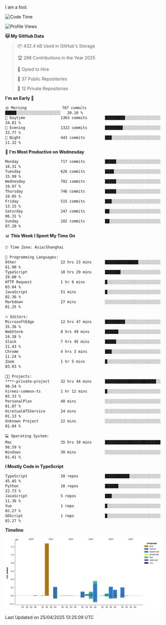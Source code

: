 I am a fool.

<!--START_SECTION:waka-->
![Code Time](http://img.shields.io/badge/Code%20Time-2%2C939%20hrs%2040%20mins-blue)

![Profile Views](http://img.shields.io/badge/Profile%20Views-2-blue)

**🐱 My GitHub Data** 

> 📦 432.4 kB Used in GitHub's Storage 
 > 
> 🏆 298 Contributions in the Year 2025
 > 
> 💼 Opted to Hire
 > 
> 📜 37 Public Repositories 
 > 
> 🔑 12 Private Repositories 
 > 
**I'm an Early 🐤** 

```text
🌞 Morning                787 commits         █████░░░░░░░░░░░░░░░░░░░░   20.10 % 
🌆 Daytime                1363 commits        █████████░░░░░░░░░░░░░░░░   34.81 % 
🌃 Evening                1322 commits        ████████░░░░░░░░░░░░░░░░░   33.77 % 
🌙 Night                  443 commits         ███░░░░░░░░░░░░░░░░░░░░░░   11.32 % 
```
📅 **I'm Most Productive on Wednesday** 

```text
Monday                   717 commits         █████░░░░░░░░░░░░░░░░░░░░   18.31 % 
Tuesday                  626 commits         ████░░░░░░░░░░░░░░░░░░░░░   15.99 % 
Wednesday                782 commits         █████░░░░░░░░░░░░░░░░░░░░   19.97 % 
Thursday                 746 commits         █████░░░░░░░░░░░░░░░░░░░░   19.05 % 
Friday                   515 commits         ███░░░░░░░░░░░░░░░░░░░░░░   13.15 % 
Saturday                 247 commits         ██░░░░░░░░░░░░░░░░░░░░░░░   06.31 % 
Sunday                   282 commits         ██░░░░░░░░░░░░░░░░░░░░░░░   07.20 % 
```


📊 **This Week I Spent My Time On** 

```text
🕑︎ Time Zone: Asia/Shanghai

💬 Programming Languages: 
Other                    22 hrs 23 mins      ███████████████░░░░░░░░░░   61.90 % 
TypeScript               10 hrs 29 mins      ███████░░░░░░░░░░░░░░░░░░   29.00 % 
HTTP Request             1 hr 6 mins         █░░░░░░░░░░░░░░░░░░░░░░░░   03.04 % 
JavaScript               51 mins             █░░░░░░░░░░░░░░░░░░░░░░░░   02.36 % 
Markdown                 27 mins             ░░░░░░░░░░░░░░░░░░░░░░░░░   01.25 % 

🔥 Editors: 
MicrosoftEdge            12 hrs 47 mins      █████████░░░░░░░░░░░░░░░░   35.36 % 
WebStorm                 8 hrs 49 mins       ██████░░░░░░░░░░░░░░░░░░░   24.38 % 
Slack                    7 hrs 45 mins       █████░░░░░░░░░░░░░░░░░░░░   21.43 % 
Chrome                   4 hrs 3 mins        ███░░░░░░░░░░░░░░░░░░░░░░   11.24 % 
Zoom                     1 hr 5 mins         █░░░░░░░░░░░░░░░░░░░░░░░░   03.03 % 

🐱‍💻 Projects: 
****-private-project     32 hrs 44 mins      ███████████████████████░░   90.54 % 
hireez-common-ts         1 hr 12 mins        █░░░░░░░░░░░░░░░░░░░░░░░░   03.33 % 
PersonalPlan             40 mins             ░░░░░░░░░░░░░░░░░░░░░░░░░   01.87 % 
HiretualATSService       24 mins             ░░░░░░░░░░░░░░░░░░░░░░░░░   01.13 % 
Unknown Project          22 mins             ░░░░░░░░░░░░░░░░░░░░░░░░░   01.04 % 

💻 Operating System: 
Mac                      35 hrs 39 mins      █████████████████████████   98.59 % 
Windows                  30 mins             ░░░░░░░░░░░░░░░░░░░░░░░░░   01.41 % 
```

**I Mostly Code in TypeScript** 

```text
TypeScript               20 repos            ███████████░░░░░░░░░░░░░░   45.45 % 
Python                   10 repos            ██████░░░░░░░░░░░░░░░░░░░   22.73 % 
JavaScript               5 repos             ███░░░░░░░░░░░░░░░░░░░░░░   11.36 % 
Vue                      1 repo              █░░░░░░░░░░░░░░░░░░░░░░░░   02.27 % 
GDScript                 1 repo              █░░░░░░░░░░░░░░░░░░░░░░░░   02.27 % 
```



**Timeline**

![Lines of Code chart](https://raw.githubusercontent.com/VeejaLiu/VeejaLiu/master/assets/bar_graph.png)


 Last Updated on 25/04/2025 13:25:09 UTC
<!--END_SECTION:waka-->
